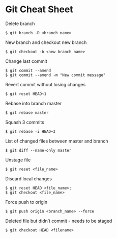 # Git Cheat Sheet

Delete branch

```
$ git branch -D <branch name>
```

New branch and checkout new branch

```
$ git checkout -b <new branch name>
```

Change last commit

```
$ git commit --amend
$ git commit --amend -m "New commit message"
```

Revert commit without losing changes

```
$ git reset HEAD~1
```

Rebase into branch master

```
$ git rebase master
```

Squash 3 commits

```
$ git rebase -i HEAD~3
```

List of changed files between master and branch

```
$ git diff --name-only master
```

Unstage file

```
$ git reset <file_name>
```

Discard local changes

```
$ git reset HEAD <file_name>;
$ git checkout <file_name>
```

Force push to origin

```
$ git push origin <branch_name> --force
```

Deleted file but didn’t commit - needs to be staged

```
$ git checkout HEAD <filename>
```
